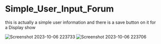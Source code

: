 # Simple_User_Input_Forum
this is actually a simple user information and there is a save button on it for a Display show 

![Screenshot 2023-10-06 223733](https://github.com/SuvojitSarker/Simple_User_Input_Forum/assets/96796700/1ae67346-2fd4-4f46-81e8-813aca31da15)
![Screenshot 2023-10-06 223706](https://github.com/SuvojitSarker/Simple_User_Input_Forum/assets/96796700/925033c9-9b00-4650-9d2a-80840f4ad142)


